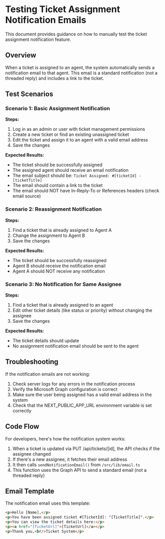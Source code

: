 # Testing Ticket Assignment Notification Emails

This document provides guidance on how to manually test the ticket assignment notification feature.

## Overview

When a ticket is assigned to an agent, the system automatically sends a notification email to that agent. This email is a standard notification (not a threaded reply) and includes a link to the ticket.

## Test Scenarios

### Scenario 1: Basic Assignment Notification

**Steps:**
1. Log in as an admin or user with ticket management permissions
2. Create a new ticket or find an existing unassigned ticket
3. Edit the ticket and assign it to an agent with a valid email address
4. Save the changes

**Expected Results:**
- The ticket should be successfully assigned
- The assigned agent should receive an email notification
- The email subject should be: `Ticket Assigned: #[ticketId] - [ticketTitle]`
- The email should contain a link to the ticket
- The email should NOT have In-Reply-To or References headers (check email source)

### Scenario 2: Reassignment Notification

**Steps:**
1. Find a ticket that is already assigned to Agent A
2. Change the assignment to Agent B
3. Save the changes

**Expected Results:**
- The ticket should be successfully reassigned
- Agent B should receive the notification email
- Agent A should NOT receive any notification

### Scenario 3: No Notification for Same Assignee

**Steps:**
1. Find a ticket that is already assigned to an agent
2. Edit other ticket details (like status or priority) without changing the assignee
3. Save the changes

**Expected Results:**
- The ticket details should update
- No assignment notification email should be sent to the agent

## Troubleshooting

If the notification emails are not working:

1. Check server logs for any errors in the notification process
2. Verify the Microsoft Graph configuration is correct
3. Make sure the user being assigned has a valid email address in the system
4. Check that the NEXT_PUBLIC_APP_URL environment variable is set correctly

## Code Flow

For developers, here's how the notification system works:

1. When a ticket is updated via PUT /api/tickets/[id], the API checks if the assignee changed
2. If there's a new assignee, it fetches their email address
3. It then calls `sendNotificationEmail()` from `/src/lib/email.ts`
4. This function uses the Graph API to send a standard email (not a threaded reply)

## Email Template

The notification email uses this template:

```html
<p>Hello [Name],</p>
<p>You have been assigned ticket #[TicketId]: "[TicketTitle]".</p>
<p>You can view the ticket details here:</p>
<p><a href="[TicketUrl]">[TicketUrl]</a></p>
<p>Thank you,<br/>Ticket System</p>
``` 
